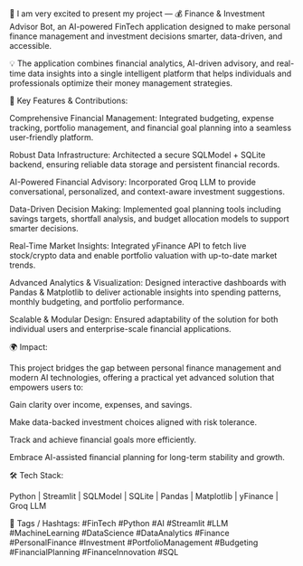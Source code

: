 🚀 I am very excited to present my project — 💰 Finance & Investment Advisor Bot, an AI-powered FinTech application designed to make personal finance management and investment decisions smarter, data-driven, and accessible.

💡 The application combines financial analytics, AI-driven advisory, and real-time data insights into a single intelligent platform that helps individuals and professionals optimize their money management strategies.

🔑 Key Features & Contributions:

Comprehensive Financial Management: Integrated budgeting, expense tracking, portfolio management, and financial goal planning into a seamless user-friendly platform.

Robust Data Infrastructure: Architected a secure SQLModel + SQLite backend, ensuring reliable data storage and persistent financial records.

AI-Powered Financial Advisory: Incorporated Groq LLM to provide conversational, personalized, and context-aware investment suggestions.

Data-Driven Decision Making: Implemented goal planning tools including savings targets, shortfall analysis, and budget allocation models to support smarter decisions.

Real-Time Market Insights: Integrated yFinance API to fetch live stock/crypto data and enable portfolio valuation with up-to-date market trends.

Advanced Analytics & Visualization: Designed interactive dashboards with Pandas & Matplotlib to deliver actionable insights into spending patterns, monthly budgeting, and portfolio performance.

Scalable & Modular Design: Ensured adaptability of the solution for both individual users and enterprise-scale financial applications.

🌍 Impact:

This project bridges the gap between personal finance management and modern AI technologies, offering a practical yet advanced solution that empowers users to:

Gain clarity over income, expenses, and savings.

Make data-backed investment choices aligned with risk tolerance.

Track and achieve financial goals more efficiently.

Embrace AI-assisted financial planning for long-term stability and growth.

🛠 Tech Stack:

Python | Streamlit | SQLModel | SQLite | Pandas | Matplotlib | yFinance | Groq LLM

🔖 Tags / Hashtags:
#FinTech #Python #AI #Streamlit #LLM #MachineLearning #DataScience #DataAnalytics #Finance #PersonalFinance #Investment #PortfolioManagement #Budgeting #FinancialPlanning #FinanceInnovation #SQL